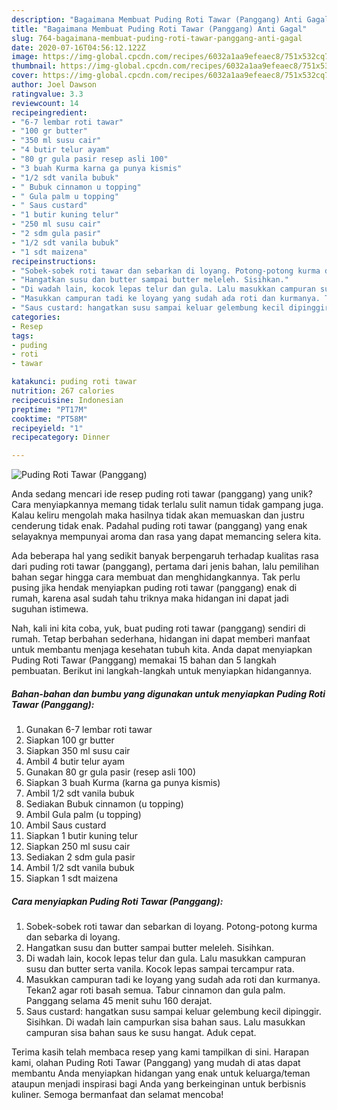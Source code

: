 ```yaml
---
description: "Bagaimana Membuat Puding Roti Tawar (Panggang) Anti Gagal"
title: "Bagaimana Membuat Puding Roti Tawar (Panggang) Anti Gagal"
slug: 764-bagaimana-membuat-puding-roti-tawar-panggang-anti-gagal
date: 2020-07-16T04:56:12.122Z
image: https://img-global.cpcdn.com/recipes/6032a1aa9efeaec8/751x532cq70/puding-roti-tawar-panggang-foto-resep-utama.jpg
thumbnail: https://img-global.cpcdn.com/recipes/6032a1aa9efeaec8/751x532cq70/puding-roti-tawar-panggang-foto-resep-utama.jpg
cover: https://img-global.cpcdn.com/recipes/6032a1aa9efeaec8/751x532cq70/puding-roti-tawar-panggang-foto-resep-utama.jpg
author: Joel Dawson
ratingvalue: 3.3
reviewcount: 14
recipeingredient:
- "6-7 lembar roti tawar"
- "100 gr butter"
- "350 ml susu cair"
- "4 butir telur ayam"
- "80 gr gula pasir resep asli 100"
- "3 buah Kurma karna ga punya kismis"
- "1/2 sdt vanila bubuk"
- " Bubuk cinnamon u topping"
- " Gula palm u topping"
- " Saus custard"
- "1 butir kuning telur"
- "250 ml susu cair"
- "2 sdm gula pasir"
- "1/2 sdt vanila bubuk"
- "1 sdt maizena"
recipeinstructions:
- "Sobek-sobek roti tawar dan sebarkan di loyang. Potong-potong kurma dan sebarka di loyang."
- "Hangatkan susu dan butter sampai butter meleleh. Sisihkan."
- "Di wadah lain, kocok lepas telur dan gula. Lalu masukkan campuran susu dan butter serta vanila. Kocok lepas sampai tercampur rata."
- "Masukkan campuran tadi ke loyang yang sudah ada roti dan kurmanya. Tekan2 agar roti basah semua. Tabur cinnamon dan gula palm. Panggang selama 45 menit suhu 160 derajat."
- "Saus custard: hangatkan susu sampai keluar gelembung kecil dipinggir. Sisihkan. Di wadah lain campurkan sisa bahan saus. Lalu masukkan campuran sisa bahan saus ke susu hangat. Aduk cepat."
categories:
- Resep
tags:
- puding
- roti
- tawar

katakunci: puding roti tawar 
nutrition: 267 calories
recipecuisine: Indonesian
preptime: "PT17M"
cooktime: "PT58M"
recipeyield: "1"
recipecategory: Dinner

---
```



![Puding Roti Tawar (Panggang)](https://img-global.cpcdn.com/recipes/6032a1aa9efeaec8/751x532cq70/puding-roti-tawar-panggang-foto-resep-utama.jpg)

Anda sedang mencari ide resep puding roti tawar (panggang) yang unik? Cara menyiapkannya memang tidak terlalu sulit namun tidak gampang juga. Kalau keliru mengolah maka hasilnya tidak akan memuaskan dan justru cenderung tidak enak. Padahal puding roti tawar (panggang) yang enak selayaknya mempunyai aroma dan rasa yang dapat memancing selera kita.



Ada beberapa hal yang sedikit banyak berpengaruh terhadap kualitas rasa dari puding roti tawar (panggang), pertama dari jenis bahan, lalu pemilihan bahan segar hingga cara membuat dan menghidangkannya. Tak perlu pusing jika hendak menyiapkan puding roti tawar (panggang) enak di rumah, karena asal sudah tahu triknya maka hidangan ini dapat jadi suguhan istimewa.


Nah, kali ini kita coba, yuk, buat puding roti tawar (panggang) sendiri di rumah. Tetap berbahan sederhana, hidangan ini dapat memberi manfaat untuk membantu menjaga kesehatan tubuh kita. Anda dapat menyiapkan Puding Roti Tawar (Panggang) memakai 15 bahan dan 5 langkah pembuatan. Berikut ini langkah-langkah untuk menyiapkan hidangannya.

<!--inarticleads1-->

##### Bahan-bahan dan bumbu yang digunakan untuk menyiapkan Puding Roti Tawar (Panggang):

1. Gunakan 6-7 lembar roti tawar
1. Siapkan 100 gr butter
1. Siapkan 350 ml susu cair
1. Ambil 4 butir telur ayam
1. Gunakan 80 gr gula pasir (resep asli 100)
1. Siapkan 3 buah Kurma (karna ga punya kismis)
1. Ambil 1/2 sdt vanila bubuk
1. Sediakan  Bubuk cinnamon (u topping)
1. Ambil  Gula palm (u topping)
1. Ambil  Saus custard
1. Siapkan 1 butir kuning telur
1. Siapkan 250 ml susu cair
1. Sediakan 2 sdm gula pasir
1. Ambil 1/2 sdt vanila bubuk
1. Siapkan 1 sdt maizena




<!--inarticleads2-->

##### Cara menyiapkan Puding Roti Tawar (Panggang):

1. Sobek-sobek roti tawar dan sebarkan di loyang. Potong-potong kurma dan sebarka di loyang.
1. Hangatkan susu dan butter sampai butter meleleh. Sisihkan.
1. Di wadah lain, kocok lepas telur dan gula. Lalu masukkan campuran susu dan butter serta vanila. Kocok lepas sampai tercampur rata.
1. Masukkan campuran tadi ke loyang yang sudah ada roti dan kurmanya. Tekan2 agar roti basah semua. Tabur cinnamon dan gula palm. Panggang selama 45 menit suhu 160 derajat.
1. Saus custard: hangatkan susu sampai keluar gelembung kecil dipinggir. Sisihkan. Di wadah lain campurkan sisa bahan saus. Lalu masukkan campuran sisa bahan saus ke susu hangat. Aduk cepat.




Terima kasih telah membaca resep yang kami tampilkan di sini. Harapan kami, olahan Puding Roti Tawar (Panggang) yang mudah di atas dapat membantu Anda menyiapkan hidangan yang enak untuk keluarga/teman ataupun menjadi inspirasi bagi Anda yang berkeinginan untuk berbisnis kuliner. Semoga bermanfaat dan selamat mencoba!
